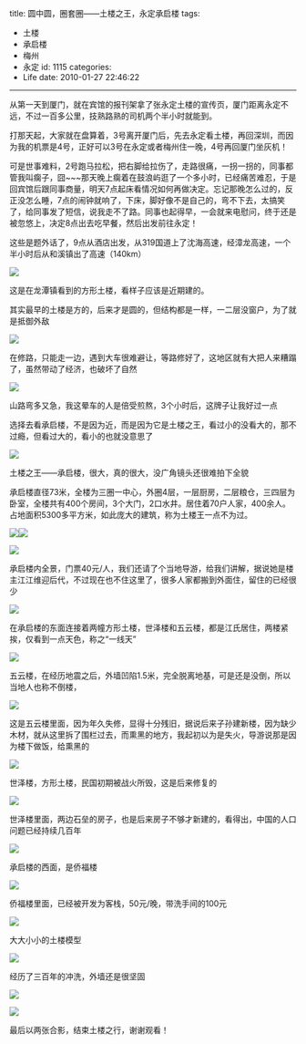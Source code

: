 title: 圆中圆，圈套圈——土楼之王，永定承启楼
tags:
  - 土楼
  - 承启楼
  - 梅州
  - 永定
id: 1115
categories:
  - Life
date: 2010-01-27 22:46:22
---
从第一天到厦门，就在宾馆的报刊架拿了张永定土楼的宣传页，厦门距离永定不远，不过一百多公里，技熟路熟的司机两个半小时就能到。

打那天起，大家就在盘算着，3号离开厦门后，先去永定看土楼，再回深圳，而因为我的机票是4号，正好可以3号在永定或者梅州住一晚，4号再回厦门坐灰机！

可是世事难料，2号跑马拉松，把右脚给拉伤了，走路很痛，一拐一拐的，同事都管我叫瘸子，囧~~~那天晚上瘸着在鼓浪屿逛了一个多小时，已经痛苦难忍，于是回宾馆后跟同事商量，明天7点起床看情况如何再做决定。忘记那晚怎么过的，反正没怎么睡，7点的闹钟就响了，下床，脚好像不是自己的，弯不下去，太搞笑了，给同事发了短信，说我走不了路。同事也起得早，一会就来电慰问，终于还是被忽悠上，决定8点出去吃早餐，然后出发前往永定！

这些是题外话了，9点从酒店出发，从319国道上了沈海高速，经漳龙高速，一个半小时后从和溪镇出了高速（140km）

![](/images/2010/01/27_201002042345283800_6932.jpg)
<!--more-->
这是在龙潭镇看到的方形土楼，看样子应该是近期建的。

其实最早的土楼是方的，后来才是圆的，但结构都是一样，一二层没窗户，为了就是抵御外敌

![](/images/2010/01/27_201002042353336144_6933.jpg)

在修路，只能走一边，遇到大车很难避让，等路修好了，这地区就有大把人来糟蹋了，虽然带动了经济，也破坏了自然

![](/images/2010/01/27_201002042358345612_6934.jpg)

山路弯多又急，我这晕车的人是倍受煎熬，3个小时后，这牌子让我好过一点

选择去看承启楼，不是因为近，而是因为它是土楼之王，看过小的没看大的，那不过瘾，但看过大的，看小的也就没意思了

![](/images/2010/01/27_201002050000507476_6935.jpg)

土楼之王&mdash;&mdash;承启楼，很大，真的很大，没广角镜头还很难拍下全貌

承启楼直径73米，全楼为三圈一中心，外圈4层，一层厨房，二层粮仓，三四层为卧室，全楼共有400个房间，3个大门，2口水井。居住着70户人家，400余人。占地面积5300多平方米，如此庞大的建筑，称为土楼王一点不为过。

![](/images/2010/01/27_201002050006402175_6936.jpg)![](/images/2010/01/27_201002050007297533_6937.jpg)

![](/images/2010/01/27_201001280001383286_6938.jpg)

承启楼内全景，门票40元/人，我们还请了个当地导游，给我们讲解，据说她是楼主江江维迎后代，不过现在也不住这里了，很多人家都搬到外面住，留住的已经很少

![](/images/2010/01/27_201002050014148377_6939.jpg)

在承启楼的东面连接着两幢方形土楼，世泽楼和五云楼，都是江氏居住，两楼紧挨，仅看到一点天色，称之&ldquo;一线天&rdquo;

![](/images/2010/01/27_201002050040102327_6940.jpg)

五云楼，在经历地震之后，外墙凹陷1.5米，完全脱离地基，可是还是没倒，所以当地人也称不倒楼，

![](/images/2010/01/27_201002050018588146_6941.jpg)

这是五云楼里面，因为年久失修，显得十分残旧，据说后来子孙建新楼，因为缺少木材，就从这里拆了围栏过去，而熏黑的地方，我起初以为是失火，导游说那是因为楼下做饭，给熏黑的

![](/images/2010/01/27_201002050042208461_6942.jpg)

世泽楼，方形土楼，民国初期被战火所毁，这是后来修复的

![](/images/2010/01/27_201002050021183857_6943.jpg)

世泽楼里面，两边石垒的房子，也是后来房子不够才新建的，看得出，中国的人口问题已经持续几百年

![](/images/2010/01/27_201002050023585640_6944.jpg)

承启楼的西面，是侨福楼

![](/images/2010/01/27_201002050029136402_6945.jpg)

侨福楼里面，已经被开发为客栈，50元/晚，带洗手间的100元

![](/images/2010/01/27_201002050029544240_6946.jpg)

大大小小的土楼模型

![](/images/2010/01/27_201002050036236411_6947.jpg)

经历了三百年的冲洗，外墙还是很坚固

![](/images/2010/01/27_201002050044192010_6948.jpg)

![](/images/2010/01/27_201002050044506362_6949.jpg)

最后以两张合影，结束土楼之行，谢谢观看！